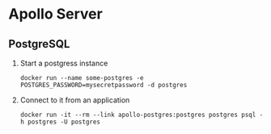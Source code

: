 # Apollo Server

## PostgreSQL

1.  Start a postgress instance

        docker run --name some-postgres -e POSTGRES_PASSWORD=mysecretpassword -d postgres

2.  Connect to it from an application

        docker run -it --rm --link apollo-postgres:postgres postgres psql -h postgres -U postgres
